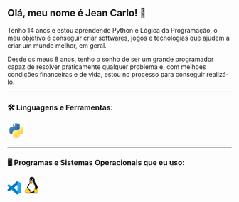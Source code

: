 ## Olá, meu nome é Jean Carlo! :wave:

Tenho 14 anos e estou aprendendo Python e Lógica da Programação, o meu objetivo é conseguir criar softwares, jogos e tecnologias que ajudem a criar um mundo melhor, em geral.

Desde os meus 8 anos, tenho o sonho de ser um grande programador capaz de resolver praticamente qualquer problema e, com melhoes condições financeiras e de vida, estou no processo para conseguir realizá-lo.

---

### :hammer_and_wrench: **Linguagens e Ferramentas:**

<div>
    <img src="https://github.com/devicons/devicon/blob/master/icons/python/python-original.svg" title="Python" alt="Python" width="40" height="40"/>
</div>

---

### :desktop_computer: **Programas e Sistemas Operacionais que eu uso:**

<div> 
    <img src="https://github.com/devicons/devicon/blob/master/icons/vscode/vscode-original.svg" title="VSCode" alt="VSCode" width="30" height="30"/>
    <img src="https://github.com/devicons/devicon/blob/master/icons/linux/linux-original.svg" title="Linux" alt="Linux" width="40" height="40"/>
</div>

